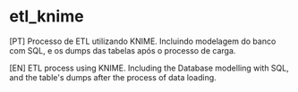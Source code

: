 # etl_knime
[PT] Processo de ETL utilizando KNIME. Incluindo modelagem do banco com SQL, e os dumps das tabelas após o processo de carga.

[EN] ETL process using KNIME. Including the Database modelling with SQL, and the table's dumps after the process of data loading.
